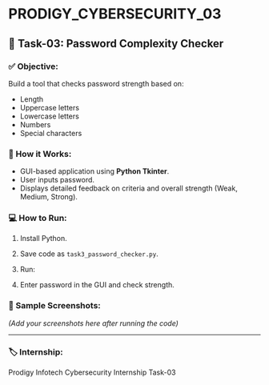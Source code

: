 
# PRODIGY_CYBERSECURITY_03

## 🚀 Task-03: Password Complexity Checker

### ✅ Objective:
Build a tool that checks password strength based on:
- Length
- Uppercase letters
- Lowercase letters
- Numbers
- Special characters

### 🔷 How it Works:
- GUI-based application using **Python Tkinter**.
- User inputs password.
- Displays detailed feedback on criteria and overall strength (Weak, Medium, Strong).

### 💻 How to Run:
1. Install Python.
2. Save code as `task3_password_checker.py`.
3. Run:

4. Enter password in the GUI and check strength.

### 📸 Sample Screenshots:
*(Add your screenshots here after running the code)*

---

### 🏷️ Internship:
Prodigy Infotech Cybersecurity Internship Task-03

